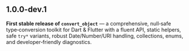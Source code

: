## 1.0.0-dev.1

**First stable release of `convert_object`** — a comprehensive, null‑safe type‑conversion toolkit for Dart & Flutter with a fluent API, static helpers, safe `try*` variants, robust Date/Number/URI handling, collections, enums, and developer‑friendly diagnostics.
